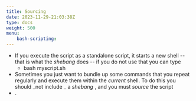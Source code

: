 ```yaml
---
title: Sourcing
date: 2023-11-29-21:03:38Z
type: docs 
weight: 500
menu: 
    bash-scripting:
---
```



* If you execute the script as a standalone script, it starts a new shell -- that is what the  _shebang_  does -- if you do not use that you can type
  * bash myscript.sh
* Sometimes you just want to bundle up some commands that you repeat regularly and execute them within the  _current_  shell.  To do this you should  _not include _ a  _shebang_ , and you must  _source_  the script
* . <script> or  source <script>

